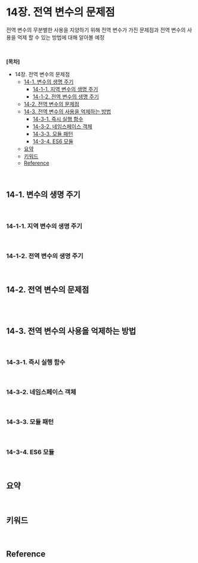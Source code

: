 # 14장. 전역 변수의 문제점
전역 변수의 무분별한 사용을 지양하기 위해 전역 변수가 가진 문제점과 전역 변수의 사용을 억제 할 수 있는 방법에 대해 알아볼 예정

<br>

**[목차]**
- 14장. 전역 변수의 문제점
  - [14-1. 변수의 생명 주기](#14-1-변수의-생명-주기)
    - [14-1-1. 지역 변수의 생명 주기](#14-1-1-지역-변수의-생명-주기)
    - [14-1-2. 전역 변수의 생명 주기](#14-1-2-전역-변수의-생명-주기)
  - [14-2. 전역 변수의 문제점](#14-2-전역-변수의-문제점)
  - [14-3. 전역 변수의 사용을 억제하는 방법](#14-3-전역-변수의-사용을-억제하는-방법)
    - [14-3-1. 즉시 실행 함수](#14-3-1-즉시-실행-함수)
    - [14-3-2. 네임스페이스 객체](#14-3-2-네임스페이스-객체)
    - [14-3-3. 모듈 패턴](#14-3-3-모듈-패턴)
    - [14-3-4. ES6 모듈](#14-3-4-es6-모듈)
  - [요약](#요약)
  - [키워드](#키워드)
  - [Reference](#reference)

<br>

## 14-1. 변수의 생명 주기

<br>

### 14-1-1. 지역 변수의 생명 주기

<br>

### 14-1-2. 전역 변수의 생명 주기



<br>

## 14-2. 전역 변수의 문제점

<br>



<br>

## 14-3. 전역 변수의 사용을 억제하는 방법

<br>

### 14-3-1. 즉시 실행 함수

<br>

### 14-3-2. 네임스페이스 객체

<br>

### 14-3-3. 모듈 패턴

<br>

### 14-3-4. ES6 모듈




<br>

## 요약

<br>

## 키워드

<br>


## Reference
